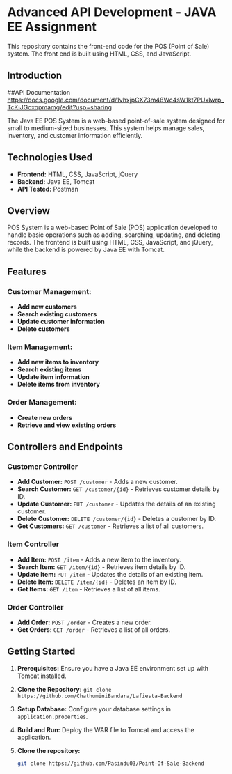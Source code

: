 # Advanced API Development - JAVA EE Assignment

This repository contains the front-end code for the POS (Point of Sale) system. The front end is built using HTML, CSS, and JavaScript.

## Introduction
##API Documentation https://docs.google.com/document/d/1vhxjpCX73m48Wc4sW1kt7PUxlwrp_TcKiJGoxqpmamg/edit?usp=sharing

The Java EE POS System is a web-based point-of-sale system designed for small to medium-sized businesses. This system helps manage sales, inventory, and customer information efficiently.

## Technologies Used

- **Frontend:** HTML, CSS, JavaScript, jQuery
- **Backend:** Java EE, Tomcat
- **API Tested:** Postman

## Overview
POS System is a web-based Point of Sale (POS) application developed to handle basic operations such as adding, searching, updating, and deleting records. The frontend is built using HTML, CSS, JavaScript, and jQuery, while the backend is powered by Java EE with Tomcat.

## Features
### Customer Management:
- **Add new customers**
- **Search existing customers**
- **Update customer information**
- **Delete customers**

### Item Management:
- **Add new items to inventory**
- **Search existing items**
- **Update item information**
- **Delete items from inventory**

### Order Management:
- **Create new orders**
- **Retrieve and view existing orders**

## Controllers and Endpoints

### Customer Controller
- **Add Customer:** `POST /customer` - Adds a new customer.
- **Search Customer:** `GET /customer/{id}` - Retrieves customer details by ID.
- **Update Customer:** `PUT /customer` - Updates the details of an existing customer.
- **Delete Customer:** `DELETE /customer/{id}` - Deletes a customer by ID.
- **Get Customers:** `GET /customer` - Retrieves a list of all customers.

### Item Controller
- **Add Item:** `POST /item` - Adds a new item to the inventory.
- **Search Item:** `GET /item/{id}` - Retrieves item details by ID.
- **Update Item:** `PUT /item` - Updates the details of an existing item.
- **Delete Item:** `DELETE /item/{id}` - Deletes an item by ID.
- **Get Items:** `GET /item` - Retrieves a list of all items.

### Order Controller
- **Add Order:** `POST /order` - Creates a new order.
- **Get Orders:** `GET /order` - Retrieves a list of all orders.

## Getting Started
1. **Prerequisites:** Ensure you have a Java EE environment set up with Tomcat installed.
2. **Clone the Repository:** `git clone https://github.com/ChathuminiBandara/Lafiesta-Backend`
3. **Setup Database:** Configure your database settings in `application.properties`.
4. **Build and Run:** Deploy the WAR file to Tomcat and access the application.


1. **Clone the repository:**

   ```bash
   git clone https://github.com/Pasindu03/Point-Of-Sale-Backend
